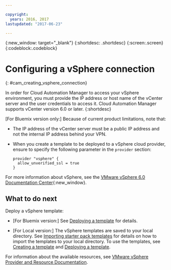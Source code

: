 ```yaml
---

copyright:
  years: 2016, 2017
lastupdated: "2017-06-23"

---
```

<!-- Copyright info and last updated date at top of file: REQUIRED
    The copyright and lastupdated info is YAML content that must occur at the top of the MD file, before attributes are listed.
    It must be --- surrounded by 3 dashes ---
    The value "years" can contain just one year or a two years separated by a comma. (years: 2014, 2016)
    The value "lastupdated" must be followed by a machine date in quotes in the following format: "YYYY-MM-DD"
    The value for "years" must be indented 2 spaces under "copyright", followed by "lastupdated" which should start on its own non-indented line.

-->

<!-- Common attributes used in the template are defined as follows: -->
{:new_window: target="_blank"}
{:shortdesc: .shortdesc}
{:screen:.screen}
{:codeblock:.codeblock}

<!-- Additional task topic: OPTIONAL
This is the template for additional task topics that are needed beyond the basic tasks in the getting started index.md.  As needed, other task topics can be included, with titles such as "Configuring x", "Administering y", "Managing z", etc. This topic is a peer of the getting started index.md in the <servicename>.ditamap. This topic can have one level of children and they also can be referenced in <servicename>.ditamap -->

# Configuring a vSphere connection
<!-- for example, Uploading your data -->
{: #cam_creating_vsphere_connection}
<!-- Provide an appropriate ID above -->

<!-- The short description section should include a sentence describing why this task is needed. For search engine optimization, include the service long name and "Bluemix". For example: -->

In order for Cloud Automation Manager to access your vSphere environment, you must provide the IP address or host name of the vCenter server and the user credentials to access it. Cloud Automation Manager supports vCenter version 6.0 or later.
{:shortdesc}

[For Bluemix version only:] Because of current product limitations, note that:
- The IP address of the vCenter server must be a public IP address and not the internal IP address behind your VPN.
- When you create a template to be deployed to a vSphere cloud provider, ensure to specify the following parameter in the `provider` section:

    ```
    provider "vsphere" {
      allow_unverified_ssl = true
    }
    ```

For more information about vSphere, see the [VMware vSphere 6.0 Documentation Center](https://pubs.vmware.com/vsphere-60/index.jsp){:new_window}.

## What to do next

Deploy a vSphere template: 

* [For Bluemix version:] See [Deploying a template](cam_deploying.html#deploying-a-template) for details.

* [For Local version:] The vSphere templates are saved to your local directory. See [Importing starter pack templates](cam_post_install.html#cam_starter_pack_configure) for details on how to import the templates to your local directory. To use the templates, see [Creating a template](cam_creating_template.html#creating-a-template) and [Deploying a template](cam_deploying_local.html#deploying-a-template). 

For information about the available resources, see [VMware vSphere Provider and Resource Documentation](https://github.com/IBM-tfproviders/terraform-provider-vsphere/wiki/VMware-vSphere-Provider-and-Resource-Documentation).

